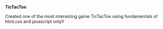   **TicTacToe**
 
Created one of the most interesting game TicTacToe using fundamentals of html,css and javascript only!!
